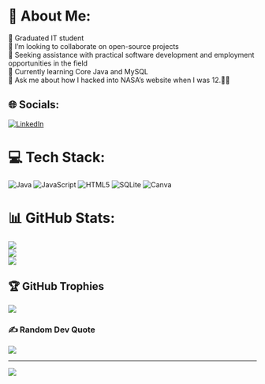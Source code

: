 # 💫 About Me:
🔭 Graduated IT student<br>👯 I’m looking to collaborate on open-source projects<br>🤝 Seeking assistance with practical software development and employment opportunities in the field<br>🌱 Currently learning Core Java and MySQL <br>💬 Ask me about  how I hacked into NASA’s website when I was 12.👩‍💻<br>


## 🌐 Socials:
[![LinkedIn](https://img.shields.io/badge/LinkedIn-%230077B5.svg?logo=linkedin&logoColor=white)](https://linkedin.com/in/https://www.linkedin.com/in/gokulavasan-s-6773ab220/) 

# 💻 Tech Stack:
![Java](https://img.shields.io/badge/java-%23ED8B00.svg?style=for-the-badge&logo=java&logoColor=white) ![JavaScript](https://img.shields.io/badge/javascript-%23323330.svg?style=for-the-badge&logo=javascript&logoColor=%23F7DF1E) ![HTML5](https://img.shields.io/badge/html5-%23E34F26.svg?style=for-the-badge&logo=html5&logoColor=white) ![SQLite](https://img.shields.io/badge/sqlite-%2307405e.svg?style=for-the-badge&logo=sqlite&logoColor=white) ![Canva](https://img.shields.io/badge/Canva-%2300C4CC.svg?style=for-the-badge&logo=Canva&logoColor=white)
# 📊 GitHub Stats:
![](https://github-readme-stats.vercel.app/api?username=GokulavasanS&theme=radical&hide_border=false&include_all_commits=false&count_private=false)<br/>
![](https://github-readme-streak-stats.herokuapp.com/?user=GokulavasanS&theme=radical&hide_border=false)<br/>
![](https://github-readme-stats.vercel.app/api/top-langs/?username=GokulavasanS&theme=radical&hide_border=false&include_all_commits=false&count_private=false&layout=compact)

## 🏆 GitHub Trophies
![](https://github-profile-trophy.vercel.app/?username=GokulavasanS&theme=algolia&no-frame=true&no-bg=true&margin-w=4)

### ✍️ Random Dev Quote
![](https://quotes-github-readme.vercel.app/api?type=horizontal&theme=radical)

---
[![](https://visitcount.itsvg.in/api?id=GokulavasanS&icon=0&color=6)](https://visitcount.itsvg.in)

